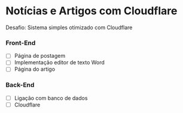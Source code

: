 # Notícias e Artigos com Cloudflare

Desafio: Sistema simples otimizado com Cloudflare

### Front-End
- [ ]  Página de postagem
- [ ]  Implementação editor de texto Word
- [ ]  Página do artigo

### Back-End
- [ ]  Ligação com banco de dados
- [ ]  Cloudflare
